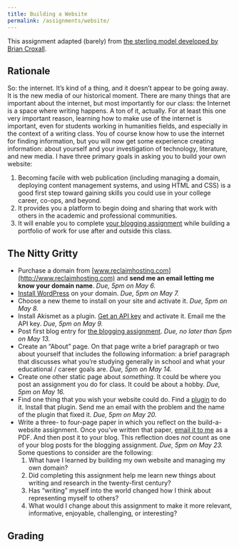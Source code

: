 ```yaml
---
title: Building a Website
permalink: /assignments/website/
---
```


This assignment adapted (barely) from [the sterling model developed by Brian Croxall](http://www.briancroxall.net/s14dh/assignments/building-your-own-website/).

## Rationale

So: the internet. It’s kind of a thing, and it doesn’t appear to be going away. It is the new media of our historical moment. There are many things that are important about the internet, but most importantly for our class: the Internet is a space where writing happens. A ton of it, actually. For at least this one very important reason, learning how to make use of the internet is important, even for students working in humanities fields, and especially in the context of a writing class. You of course know how to use the internet for finding information, but you will now get some experience creating information: about yourself and your investigation of technology, literature, and new media. I have three primary goals in asking you to build your own website:

1.  Becoming facile with web publication (including managing a domain, deploying content management systems, and using HTML and CSS) is a good first step toward gaining skills you could use in your college career, co-ops, and beyond.
2.  It provides you a platform to begin doing and sharing that work with others in the academic and professional communities.
3.  It will enable you to complete [your blogging assignment](http://ryan.cordells.us/su14tlnm/assignments/blogging-assignment/ "III. Blogging Assignment") while building a portfolio of work for use after and outside this class.

## The Nitty Gritty

*   Purchase a domain from [www.reclaimhosting.com](http://www.reclaimhosting.com) and **send me an email letting me know your domain name**. _Due, 5pm on May 6._
*   [Install WordPress](http://portal.reclaimhosting.com/knowledgebase.php?action=displayarticle&id=2) on your domain. _Due, 5pm on May 7._
*   Choose a new theme to install on your site and activate it. _Due, 5pm on May 8._
*   Install Akismet as a plugin. [Get an API key](http://akismet.com/) and activate it. Email me the API key. _Due, 5pm on May 9._
*   Post first blog entry for [the blogging assignment](http://ryan.cordells.us/su14tlnm/assignments/blogging-assignment/ "III. Blogging Assignment"). _Due, no later than 5pm on May 13._
*   Create an “About” page. On that page write a brief paragraph or two about yourself that includes the following information: a brief paragraph that discusses what you’re studying generally in school and what your educational / career goals are. _Due, 5pm on May 14._
*   Create one other static page about _something_. It could be where you post an assignment you do for class. It could be about a hobby. _Due, 5pm on May 16._
*   Find one thing that you wish your website could do. Find a [plugin](http://wordpress.org/plugins/) to do it. Install that plugin. Send me an email with the problem and the name of the plugin that fixed it. _Due, 5pm on May 20._
*   Write a three- to four-page paper in which you reflect on the build-a-website assignment. Once you’ve written that paper, [email it to me](javascript:DeCryptX('csjbo/dspybmmAfnpsz/fev')) as a PDF. And then post it to your blog. This reflection does _not_ count as one of your blog posts for the blogging assignment. _Due, 5pm on May 23._ Some questions to consider are the following:
    1.  What have I learned by building my own website and managing my own domain?
    2.  Did completing this assignment help me learn new things about writing and research in the twenty-first century?
    3.  Has “writing” myself into the world changed how I think about representing myself to others?
    4.  What would I change about this assignment to make it more relevant, informative, enjoyable, challenging, or interesting?

## Grading